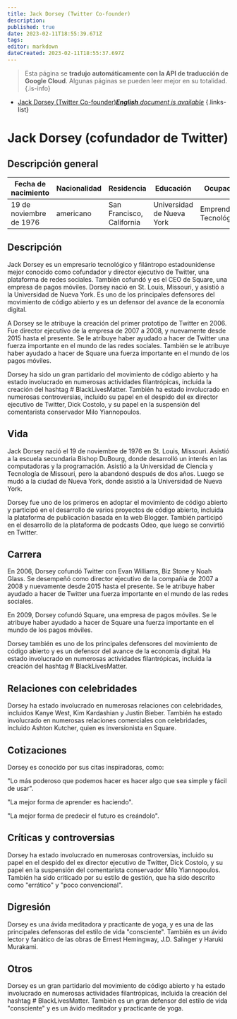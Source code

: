 ```yaml
---
title: Jack Dorsey (Twitter Co-founder)
description: 
published: true
date: 2023-02-11T18:55:39.671Z
tags: 
editor: markdown
dateCreated: 2023-02-11T18:55:37.697Z
---
```


> Esta página se **tradujo automáticamente con la API de traducción de Google Cloud**.
Algunas páginas se pueden leer mejor en su totalidad.{.is-info}



- [Jack Dorsey (Twitter Co-founder)***English** document is available*](/en/Knowledge-base/Dictionary/Person/jack-dorsey-twitter-co-founder)
{.links-list}


# Jack Dorsey (cofundador de Twitter)

## Descripción general
| Fecha de nacimiento | Nacionalidad | Residencia | Educación | Ocupación |
| ------------- | ----------- | --------- | --------- | ---------- |
| 19 de noviembre de 1976 | americano | San Francisco, California | Universidad de Nueva York | Emprendedor Tecnológico |

## Descripción
Jack Dorsey es un empresario tecnológico y filántropo estadounidense mejor conocido como cofundador y director ejecutivo de Twitter, una plataforma de redes sociales. También cofundó y es el CEO de Square, una empresa de pagos móviles. Dorsey nació en St. Louis, Missouri, y asistió a la Universidad de Nueva York. Es uno de los principales defensores del movimiento de código abierto y es un defensor del avance de la economía digital.

A Dorsey se le atribuye la creación del primer prototipo de Twitter en 2006. Fue director ejecutivo de la empresa de 2007 a 2008, y nuevamente desde 2015 hasta el presente. Se le atribuye haber ayudado a hacer de Twitter una fuerza importante en el mundo de las redes sociales. También se le atribuye haber ayudado a hacer de Square una fuerza importante en el mundo de los pagos móviles.

Dorsey ha sido un gran partidario del movimiento de código abierto y ha estado involucrado en numerosas actividades filantrópicas, incluida la creación del hashtag # BlackLivesMatter. También ha estado involucrado en numerosas controversias, incluido su papel en el despido del ex director ejecutivo de Twitter, Dick Costolo, y su papel en la suspensión del comentarista conservador Milo Yiannopoulos.

## Vida
Jack Dorsey nació el 19 de noviembre de 1976 en St. Louis, Missouri. Asistió a la escuela secundaria Bishop DuBourg, donde desarrolló un interés en las computadoras y la programación. Asistió a la Universidad de Ciencia y Tecnología de Missouri, pero la abandonó después de dos años. Luego se mudó a la ciudad de Nueva York, donde asistió a la Universidad de Nueva York.

Dorsey fue uno de los primeros en adoptar el movimiento de código abierto y participó en el desarrollo de varios proyectos de código abierto, incluida la plataforma de publicación basada en la web Blogger. También participó en el desarrollo de la plataforma de podcasts Odeo, que luego se convirtió en Twitter.

## Carrera
En 2006, Dorsey cofundó Twitter con Evan Williams, Biz Stone y Noah Glass. Se desempeñó como director ejecutivo de la compañía de 2007 a 2008 y nuevamente desde 2015 hasta el presente. Se le atribuye haber ayudado a hacer de Twitter una fuerza importante en el mundo de las redes sociales.

En 2009, Dorsey cofundó Square, una empresa de pagos móviles. Se le atribuye haber ayudado a hacer de Square una fuerza importante en el mundo de los pagos móviles.

Dorsey también es uno de los principales defensores del movimiento de código abierto y es un defensor del avance de la economía digital. Ha estado involucrado en numerosas actividades filantrópicas, incluida la creación del hashtag # BlackLivesMatter.

## Relaciones con celebridades
Dorsey ha estado involucrado en numerosas relaciones con celebridades, incluidos Kanye West, Kim Kardashian y Justin Bieber. También ha estado involucrado en numerosas relaciones comerciales con celebridades, incluido Ashton Kutcher, quien es inversionista en Square.

## Cotizaciones
Dorsey es conocido por sus citas inspiradoras, como:

"Lo más poderoso que podemos hacer es hacer algo que sea simple y fácil de usar".

"La mejor forma de aprender es haciendo".

"La mejor forma de predecir el futuro es creándolo".

## Críticas y controversias
Dorsey ha estado involucrado en numerosas controversias, incluido su papel en el despido del ex director ejecutivo de Twitter, Dick Costolo, y su papel en la suspensión del comentarista conservador Milo Yiannopoulos. También ha sido criticado por su estilo de gestión, que ha sido descrito como "errático" y "poco convencional".

## Digresión
Dorsey es una ávida meditadora y practicante de yoga, y es una de las principales defensoras del estilo de vida "consciente". También es un ávido lector y fanático de las obras de Ernest Hemingway, J.D. Salinger y Haruki Murakami.

## Otros
Dorsey es un gran partidario del movimiento de código abierto y ha estado involucrado en numerosas actividades filantrópicas, incluida la creación del hashtag # BlackLivesMatter. También es un gran defensor del estilo de vida "consciente" y es un ávido meditador y practicante de yoga.